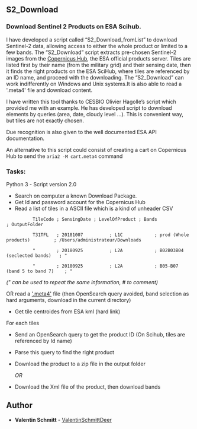## S2_Download
### Download Sentinel 2 Products on ESA Scihub.
I have developed a script called “S2_Download_fromList” to download Sentinel-2 data, allowing access to either the whole product or limited to a few bands. The “S2_Download” script extracts pre-chosen Sentinel-2 images from the [Copernicus Hub](https://scihub.copernicus.eu/dhus/#/home), the ESA official products server. Tiles are listed first by their name (from the military grid) and their sensing date, then it finds the right products on the ESA SciHub, where tiles are referenced by an ID name, and proceed with the downloading. The “S2_Download” can work indifferently on Windows and Unix systems.It is also able to read a '.meta4' file and download content.

I have written this tool thanks to CESBIO Olivier Hagolle’s script which provided me with an example. He has developed script to download elements by queries (area, date, cloudy level ...). This is convenient way, but tiles are not exactly chosen.

Due recognition is also given to the well documented ESA API documentation.

An alternative to this script could consist of creating a cart on Copernicus Hub to send the  `aria2 -M cart.meta4` command

### Tasks:
Python 3 - Script version 2.0
- Search on computer a known Download Package. 
- Get Id and password account for the Copernicus Hub 
- Read a list of tiles in a ASCII file which is a kind of unheader CSV

`          TileCode ; SensingDate ; LevelOfProduct ; Bands                         ; OutputFolder`

`          T31TFL   ; 20181007          ; L1C            ; prod (Whole products)         ; /Users/administrateur/Downloads`

`          "        ; 20180925          ; L2A            ; B02B03B04 (seclected bands)   ; "`

`          "        ; 20180925          ; L2A            ; B05-B07 (band 5 to band 7)    ; "`

*(" can be used to repeat the same information, # to comment)*

  OR  read a ['.meta4'](http://www.rsgis.info/wp-content/uploads/2015/12/sentinel_03-2.jpg) file (then OpenSearch query avoided, band selection as hard arguments, download in the current directory)

- Get tile centroides from ESA kml (hard link)

For each tiles

* Send an OpenSearch query to get the product ID (On Scihub, tiles are referenced by Id name)
* Parse this query to find the right product
* Download the product to a zip file in the output folder
    
    *OR*
    
* Download the Xml file of the product, then download bands

## Author

* **Valentin Schmitt** - [ValentinSchmittDeer](https://github.com/ValentinSchmittDeer)
